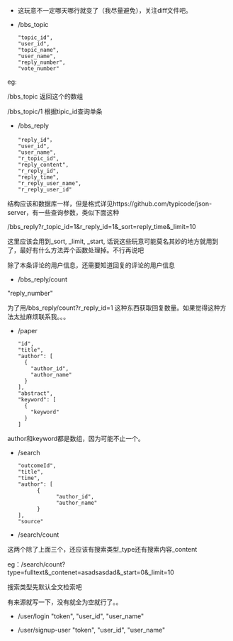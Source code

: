 * 这玩意不一定哪天哪行就变了（我尽量避免），关注diff文件吧。

* /bbs_topic

      "topic_id",
      "user_id",
      "topic_name",
      "user_name",
      "reply_number",
      "vote_number"

eg:

/bbs_topic   返回这个的数组

/bbs_topic/1 根据tipic_id查询单条

* /bbs_reply

      "reply_id"，
      "user_id",
      "user_name",
      "r_topic_id",
      "reply_content",
      "r_reply_id",
      "reply_time",
      "r_reply_user_name",
      "r_reply_user_id"

结构应该和数据库一样，但是格式详见https://github.com/typicode/json-server，有一些查询参数，类似下面这种

/bbs_reply?r_topic_id=1&r_reply_id=1&_sort=reply_time&_limit=10

这里应该会用到_sort, _limit, _start, 话说这些玩意可能莫名其妙的地方就用到了，最好有什么方法弄个函数处理掉。不行再说吧

除了本条评论的用户信息，还需要知道回复的评论的用户信息

* /bbs_reply/count

"reply_number"

为了用/bbs_reply/count?r_reply_id=1 这种东西获取回复数量。如果觉得这种方法太扯麻烦联系我。。。

* /paper

      "id",
      "title",
      "author": [
        {
          "author_id",
          "author_name"
        }
      ],
      "abstract",
      "keyword": [
        {
          "keyword"
        }
      ]
      
author和keyword都是数组，因为可能不止一个。

* /search

      "outcomeId",
      "title",
      "time",
      "author": [
            {
                  "author_id",
                  "author_name"
            }
      ],
      "source"
      
* /search/count

这两个除了上面三个，还应该有搜索类型_type还有搜索内容_content

eg：/search/count?type=fulltext&_contenet=asadsasdad&_start=0&_limit=10

搜索类型先默认全文检索吧

有来源就写一下，没有就全为空就行了。。

* /user/login
      "token",
      "user_id",
      "user_name"
      
* /user/signup-user
      "token",
      "user_id",
      "user_name"
